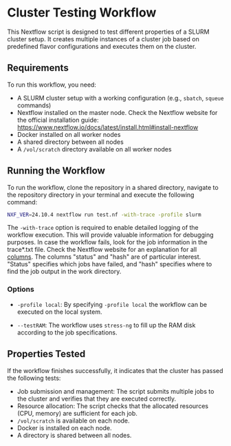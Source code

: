 # Cluster Testing Workflow

This Nextflow script is designed to test different properties of a SLURM cluster setup.
It creates multiple instances of a cluster job based on predefined flavor configurations and executes them on the cluster.

## Requirements

To run this workflow, you need:

*   A SLURM cluster setup with a working configuration (e.g., `sbatch`, `squeue` commands)
*   Nextflow installed on the master node. Check the Nextflow website for the official installation guide: https://www.nextflow.io/docs/latest/install.html#install-nextflow 
*   Docker installed on all worker nodes 
*   A shared directory between all nodes
*   A `/vol/scratch` directory available on all worker nodes

## Running the Workflow

To run the workflow, clone the repository in a shared directory, navigate to the repository directory in your terminal and execute the following command:

```bash
NXF_VER=24.10.4 nextflow run test.nf -with-trace -profile slurm
```

The `-with-trace` option is required to enable detailed logging of the workflow execution. This will provide valuable information for debugging purposes.
In case the workflow fails, look for the job information in the trace*.txt file. Check the Nextflow website for an explanation for all [columns](https://www.nextflow.io/docs/latest/reports.html#trace-file).
The columns "status" and "hash" are of particular interest. "Status" specifies which jobs have failed, and "hash" specifies where to find the job output in the work directory.

### Options

* `-profile local`: By specifying `-profile local` the workflow can be executed on the local system.

* `--testRAM`: The workflow uses `stress-ng` to fill up the RAM disk according to the job specifications. 

## Properties Tested

If the workflow finishes successfully, it indicates that the cluster has passed the following tests:

*   Job submission and management: The script submits multiple jobs to the cluster and verifies that they are executed correctly.
*   Resource allocation: The script checks that the allocated resources (CPU, memory) are sufficient for each job.
*   `/vol/scratch` is available on each node.
*   Docker is installed on each node.
*   A directory is shared between all nodes.
